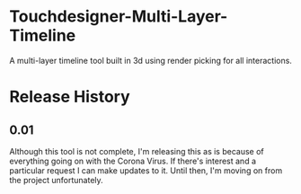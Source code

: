 # Touchdesigner-Multi-Layer-Timeline

A multi-layer timeline tool built in 3d using render picking for all interactions.


# Release History

## 0.01
Although this tool is not complete, I'm releasing this as is because of everything going on with the Corona Virus. 
If there's interest and a particular request I can make updates to it. Until then, I'm moving on from the project unfortunately.
